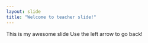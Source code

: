 ```yaml
---
layout: slide
title: "Welcome to teacher slide!"
---
```

This is my awesome slide
Use the left arrow to go back!
